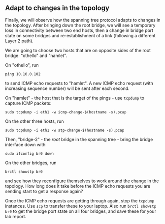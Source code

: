 ## Adapt to changes in the topology


Finally, we will observe how the spanning tree protocol adapts to changes in the topology. After bringing down the root bridge, we will see a temporary loss in connectivity between two end hosts, then a change in bridge port state on some bridges and re-establishment of a link (following a different Layer 2 path).


We are going to choose two hosts that are on opposite sides of the root bridge: "othello" and "hamlet". 

On "othello", run

```
ping 10.10.0.102
```

to send ICMP echo requests to "hamlet". A new ICMP echo request (with increasing sequence number) will be sent after each second.

On "hamlet" - the host that is the target of the pings - use `tcpdump` to capture ICMP packets:

```
sudo tcpdump -i eth1 -w icmp-change-$(hostname -s).pcap
```

On the other three hosts, run

```
sudo tcpdump -i eth1 -w stp-change-$(hostname -s).pcap
```

Then, "bridge-2" -  the _root_ bridge in the spanning tree - bring the bridge interface down with

```
sudo ifconfig br0 down
```

On the other bridges, run

```
brctl showstp br0
```

and see how they reconfigure themselves to work around the change in the topology. How long does it take before the ICMP echo requests you are sending start to get a response again?

Once the ICMP echo requests are getting through again, stop the `tcpdump` instances.  Use `scp` to transfer these to your laptop. Also run `brctl showstp br0` to get the bridge port state on all four bridges, and save these for your lab report.

